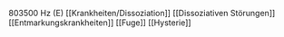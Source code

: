 803500 Hz (E)
[[Krankheiten/Dissoziation]]
[[Dissoziativen Störungen]]
[[Entmarkungskrankheiten]]
[[Fuge]]
[[Hysterie]]